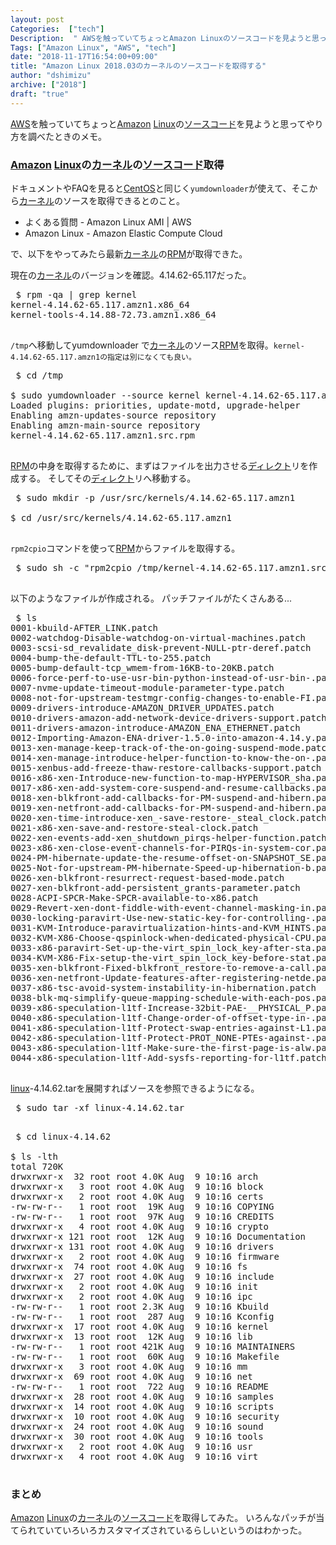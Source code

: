 ```yaml
---
layout: post
Categories:  ["tech"]
Description:  " AWSを触っていてちょっとAmazon Linuxのソースコードを見ようと思ってやり方を調べたときのメモ。 "
Tags: ["Amazon Linux", "AWS", "tech"]
date: "2018-11-17T16:54:00+09:00"
title: "Amazon Linux 2018.03のカーネルのソースコードを取得する"
author: "dshimizu"
archive: ["2018"]
draft: "true"
---
```


<body>
<p><a class="keyword" href="http://d.hatena.ne.jp/keyword/AWS">AWS</a>を触っていてちょっと<a class="keyword" href="http://d.hatena.ne.jp/keyword/Amazon">Amazon</a> <a class="keyword" href="http://d.hatena.ne.jp/keyword/Linux">Linux</a>の<a class="keyword" href="http://d.hatena.ne.jp/keyword/%A5%BD%A1%BC%A5%B9%A5%B3%A1%BC%A5%C9">ソースコード</a>を見ようと思ってやり方を調べたときのメモ。</p>
</body>

<!-- more -->

<body>
<h3>
<a class="keyword" href="http://d.hatena.ne.jp/keyword/Amazon">Amazon</a> <a class="keyword" href="http://d.hatena.ne.jp/keyword/Linux">Linux</a>の<a class="keyword" href="http://d.hatena.ne.jp/keyword/%A5%AB%A1%BC%A5%CD%A5%EB">カーネル</a>の<a class="keyword" href="http://d.hatena.ne.jp/keyword/%A5%BD%A1%BC%A5%B9%A5%B3%A1%BC%A5%C9">ソースコード</a>取得</h3>


<p>ドキュメントやFAQを見ると<a class="keyword" href="http://d.hatena.ne.jp/keyword/CentOS">CentOS</a>と同じく<code>yumdownloader</code>が使えて、そこから<a class="keyword" href="http://d.hatena.ne.jp/keyword/%A5%AB%A1%BC%A5%CD%A5%EB">カーネル</a>のソースを取得できるとのこと。</p>

<ul>
    <li><a target="_brank" rel="noopener noreferrer" herf="https://aws.amazon.com/jp/amazon-linux-ami/faqs/#source">よくある質問 - Amazon Linux AMI | AWS</a></li>
    <li><a target="_brank" rel="noopener noreferrer" herf="https://docs.aws.amazon.com/ja_jp/AWSEC2/latest/UserGuide/amazon-linux-ami-basics.html#amazon-linux-source-packages">Amazon Linux - Amazon Elastic Compute Cloud</a></li>
</ul>


<p>で、以下をやってみたら最新<a class="keyword" href="http://d.hatena.ne.jp/keyword/%A5%AB%A1%BC%A5%CD%A5%EB">カーネル</a>の<a class="keyword" href="http://d.hatena.ne.jp/keyword/RPM">RPM</a>が取得できた。</p>

<p>現在の<a class="keyword" href="http://d.hatena.ne.jp/keyword/%A5%AB%A1%BC%A5%CD%A5%EB">カーネル</a>のバージョンを確認。4.14.62-65.117だった。</p>

<pre class="terminal"> $ rpm -qa | grep kernel
kernel-4.14.62-65.117.amzn1.x86_64
kernel-tools-4.14.88-72.73.amzn1.x86_64
 </pre>


<p><code>/tmp</code>へ移動してyumdownloader で<a class="keyword" href="http://d.hatena.ne.jp/keyword/%A5%AB%A1%BC%A5%CD%A5%EB">カーネル</a>のソース<a class="keyword" href="http://d.hatena.ne.jp/keyword/RPM">RPM</a>を取得。<code>kernel-4.14.62-65.117.amzn1の指定は別になくても良い。</code></p>

<pre class="terminal"> $ cd /tmp

$ sudo yumdownloader --source kernel kernel-4.14.62-65.117.amzn1
Loaded plugins: priorities, update-motd, upgrade-helper
Enabling amzn-updates-source repository
Enabling amzn-main-source repository
kernel-4.14.62-65.117.amzn1.src.rpm
 </pre>


<p><a class="keyword" href="http://d.hatena.ne.jp/keyword/RPM">RPM</a>の中身を取得するために、まずはファイルを出力させる<a class="keyword" href="http://d.hatena.ne.jp/keyword/%A5%C7%A5%A3%A5%EC%A5%AF%A5%C8">ディレクト</a>リを作成する。
そしてその<a class="keyword" href="http://d.hatena.ne.jp/keyword/%A5%C7%A5%A3%A5%EC%A5%AF%A5%C8">ディレクト</a>リへ移動する。</p>

<pre class="terminal"> $ sudo mkdir -p /usr/src/kernels/4.14.62-65.117.amzn1

$ cd /usr/src/kernels/4.14.62-65.117.amzn1
 </pre>


<p><code>rpm2cpio</code>コマンドを使って<a class="keyword" href="http://d.hatena.ne.jp/keyword/RPM">RPM</a>からファイルを取得する。</p>

<pre class="terminal"> $ sudo sh -c "rpm2cpio /tmp/kernel-4.14.62-65.117.amzn1.src.rpm | cpio -id"
 </pre>


<p>以下のようなファイルが作成される。
パッチファイルがたくさんある...</p>

<pre class="terminal"> $ ls
0001-kbuild-AFTER_LINK.patch                                     0045-x86-speculation-l1tf-Disallow-non-privileged-high-MM.patch  0089-x86-bugs-kvm-Introduce-boot-time-control-of-L1TF-mit.patch
0002-watchdog-Disable-watchdog-on-virtual-machines.patch         0046-x86-speculation-l1tf-Limit-swap-file-size-to-MAX_PA-.patch  0090-Documentation-Add-section-about-CPU-vulnerabilities.patch
0003-scsi-sd_revalidate_disk-prevent-NULL-ptr-deref.patch        0047-x86-bugs-Move-the-l1tf-function-and-define-pr_fmt-pr.patch  0091-x86-KVM-VMX-Initialize-the-vmx_l1d_flush_pages-conte.patch
0004-bump-the-default-TTL-to-255.patch                           0048-sched-smt-Update-sched_smt_present-at-runtime.patch         0092-Documentation-l1tf-Fix-typos.patch
0005-bump-default-tcp_wmem-from-16KB-to-20KB.patch               0049-x86-smp-Provide-topology_is_primary_thread.patch            0093-cpu-hotplug-detect-SMT-disabled-by-BIOS.patch
0006-force-perf-to-use-usr-bin-python-instead-of-usr-bin-.patch  0050-x86-topology-Provide-topology_smt_supported.patch           0094-x86-KVM-VMX-Don-t-set-l1tf_flush_l1d-to-true-from-vm.patch
0007-nvme-update-timeout-module-parameter-type.patch             0051-cpu-hotplug-Make-bringup-teardown-of-smp-threads-sym.patch  0095-x86-KVM-VMX-Replace-vmx_l1d_flush_always-with-vmx_l1.patch
0008-not-for-upstream-testmgr-config-changes-to-enable-FI.patch  0052-cpu-hotplug-Split-do_cpu_down.patch                         0096-x86-KVM-VMX-Move-the-l1tf_flush_l1d-test-to-vmx_l1d_.patch
0009-drivers-introduce-AMAZON_DRIVER_UPDATES.patch               0053-cpu-hotplug-Provide-knobs-to-control-SMT.patch              0097-x86-irq-Demote-irq_cpustat_t-__softirq_pending-to-u1.patch
0010-drivers-amazon-add-network-device-drivers-support.patch     0054-x86-cpu-Remove-the-pointless-CPU-printout.patch             0098-x86-KVM-VMX-Introduce-per-host-cpu-analogue-of-l1tf_.patch
0011-drivers-amazon-introduce-AMAZON_ENA_ETHERNET.patch          0055-x86-cpu-AMD-Remove-the-pointless-detect_ht-call.patch       0099-x86-Don-t-include-linux-irq.h-from-asm-hardirq.h.patch
0012-Importing-Amazon-ENA-driver-1.5.0-into-amazon-4.14.y.patch  0056-x86-cpu-common-Provide-detect_ht_early.patch                0100-x86-irq-Let-interrupt-handlers-set-kvm_cpu_l1tf_flus.patch
0013-xen-manage-keep-track-of-the-on-going-suspend-mode.patch    0057-x86-cpu-topology-Provide-detect_extended_topology_ea.patch  0101-x86-KVM-VMX-Don-t-set-l1tf_flush_l1d-from-vmx_handle.patch
0014-xen-manage-introduce-helper-function-to-know-the-on-.patch  0058-x86-cpu-intel-Evaluate-smp_num_siblings-early.patch         0102-Documentation-l1tf-Remove-Yonah-processors-from-not-.patch
0015-xenbus-add-freeze-thaw-restore-callbacks-support.patch      0059-x86-CPU-AMD-Do-not-check-CPUID-max-ext-level-before-.patch  0103-KVM-x86-Add-a-framework-for-supporting-MSR-based-fea.patch
0016-x86-xen-Introduce-new-function-to-map-HYPERVISOR_sha.patch  0060-x86-cpu-AMD-Evaluate-smp_num_siblings-early.patch           0104-KVM-SVM-Add-MSR-based-feature-support-for-serializin.patch
0017-x86-xen-add-system-core-suspend-and-resume-callbacks.patch  0061-x86-apic-Ignore-secondary-threads-if-nosmt-force.patch      0105-KVM-X86-Introduce-kvm_get_msr_feature.patch
0018-xen-blkfront-add-callbacks-for-PM-suspend-and-hibern.patch  0062-x86-speculation-l1tf-Extend-64bit-swap-file-size-lim.patch  0106-KVM-X86-Allow-userspace-to-define-the-microcode-vers.patch
0019-xen-netfront-add-callbacks-for-PM-suspend-and-hibern.patch  0063-x86-cpufeatures-Add-detection-of-L1D-cache-flush-sup.patch  0107-KVM-VMX-support-MSR_IA32_ARCH_CAPABILITIES-as-a-feat.patch
0020-xen-time-introduce-xen_-save-restore-_steal_clock.patch     0064-x86-CPU-AMD-Move-TOPOEXT-reenablement-before-reading.patch  0108-x86-speculation-Simplify-sysfs-report-of-VMX-L1TF-vu.patch
0021-x86-xen-save-and-restore-steal-clock.patch                  0065-x86-speculation-l1tf-Protect-PAE-swap-entries-agains.patch  0109-x86-speculation-Use-ARCH_CAPABILITIES-to-skip-L1D-fl.patch
0022-xen-events-add-xen_shutdown_pirqs-helper-function.patch     0066-x86-speculation-l1tf-Fix-up-pte-pfn-conversion-for-P.patch  0110-KVM-VMX-Tell-the-nested-hypervisor-to-skip-L1D-flush.patch
0023-x86-xen-close-event-channels-for-PIRQs-in-system-cor.patch  0067-Revert-x86-apic-Ignore-secondary-threads-if-nosmt-fo.patch  0111-cpu-hotplug-Fix-SMT-supported-evaluation.patch
0024-PM-hibernate-update-the-resume-offset-on-SNAPSHOT_SE.patch  0068-cpu-hotplug-Boot-HT-siblings-at-least-once.patch            0112-x86-speculation-l1tf-Invert-all-not-present-mappings.patch
0025-Not-for-upstream-PM-hibernate-Speed-up-hibernation-b.patch  0069-x86-KVM-Warn-user-if-KVM-is-loaded-SMT-and-L1TF-CPU-.patch  0113-x86-speculation-l1tf-Make-pmd-pud_mknotpresent-inver.patch
0026-xen-blkfront-resurrect-request-based-mode.patch             0070-x86-KVM-VMX-Add-module-argument-for-L1TF-mitigation.patch   0114-x86-mm-pat-Make-set_memory_np-L1TF-safe.patch
0027-xen-blkfront-add-persistent_grants-parameter.patch          0071-x86-KVM-VMX-Add-L1D-flush-algorithm.patch                   0115-x86-mm-kmmio-Make-the-tracer-robust-against-L1TF.patch
0028-ACPI-SPCR-Make-SPCR-available-to-x86.patch                  0072-x86-KVM-VMX-Add-L1D-MSR-based-flush.patch                   0116-tools-headers-Synchronise-x86-cpufeatures.h-for-L1TF.patch
0029-Revert-xen-dont-fiddle-with-event-channel-masking-in.patch  0073-x86-KVM-VMX-Add-L1D-flush-logic.patch                       config-generic
0030-locking-paravirt-Use-new-static-key-for-controlling-.patch  0074-x86-KVM-VMX-Split-the-VMX-MSR-LOAD-structures-to-hav.patch  config-x86_32-generic
0031-KVM-Introduce-paravirtualization-hints-and-KVM_HINTS.patch  0075-x86-KVM-VMX-Add-find_msr-helper-function.patch              config-x86_64-generic
0032-KVM-X86-Choose-qspinlock-when-dedicated-physical-CPU.patch  0076-x86-KVM-VMX-Separate-the-VMX-AUTOLOAD-guest-host-num.patch  cpupower.config
0033-x86-paravirt-Set-up-the-virt_spin_lock_key-after-sta.patch  0077-x86-KVM-VMX-Extend-add_atomic_switch_msr-to-allow-VM.patch  cpupower.init
0034-KVM-X86-Fix-setup-the-virt_spin_lock_key-before-stat.patch  0078-x86-KVM-VMX-Use-MSR-save-list-for-IA32_FLUSH_CMD-if-.patch  kconfig.py
0035-xen-blkfront-Fixed-blkfront_restore-to-remove-a-call.patch  0079-cpu-hotplug-Online-siblings-when-SMT-control-is-turn.patch  kernel.spec
0036-xen-netfront-Update-features-after-registering-netde.patch  0080-x86-litf-Introduce-vmx-status-variable.patch                linux-4.14.62-patches.tar
0037-x86-tsc-avoid-system-instability-in-hibernation.patch       0081-x86-kvm-Drop-L1TF-MSR-list-approach.patch                   linux-4.14.62.tar
0038-blk-mq-simplify-queue-mapping-schedule-with-each-pos.patch  0082-x86-l1tf-Handle-EPT-disabled-state-proper.patch             Makefile.config
0039-x86-speculation-l1tf-Increase-32bit-PAE-__PHYSICAL_P.patch  0083-x86-kvm-Move-l1tf-setup-function.patch                      mod-extra.list
0040-x86-speculation-l1tf-Change-order-of-offset-type-in-.patch  0084-x86-kvm-Add-static-key-for-flush-always.patch               mod-extra.sh
0041-x86-speculation-l1tf-Protect-swap-entries-against-L1.patch  0085-x86-kvm-Serialize-L1D-flush-parameter-setter.patch          mod-extra-sign.sh
0042-x86-speculation-l1tf-Protect-PROT_NONE-PTEs-against-.patch  0086-x86-kvm-Allow-runtime-control-of-L1D-flush.patch            split-man.pl
0043-x86-speculation-l1tf-Make-sure-the-first-page-is-alw.patch  0087-cpu-hotplug-Expose-SMT-control-init-function.patch          x509.genkey
0044-x86-speculation-l1tf-Add-sysfs-reporting-for-l1tf.patch     0088-cpu-hotplug-Set-CPU_SMT_NOT_SUPPORTED-early.patch
 </pre>


<p><a class="keyword" href="http://d.hatena.ne.jp/keyword/linux">linux</a>-4.14.62.tarを展開すればソースを参照できるようになる。</p>

<pre class="terminal"> $ sudo tar -xf linux-4.14.62.tar
 </pre>


<pre class="terminal"> $ cd linux-4.14.62

$ ls -lth
total 720K
drwxrwxr-x  32 root root 4.0K Aug  9 10:16 arch
drwxrwxr-x   3 root root 4.0K Aug  9 10:16 block
drwxrwxr-x   2 root root 4.0K Aug  9 10:16 certs
-rw-rw-r--   1 root root  19K Aug  9 10:16 COPYING
-rw-rw-r--   1 root root  97K Aug  9 10:16 CREDITS
drwxrwxr-x   4 root root 4.0K Aug  9 10:16 crypto
drwxrwxr-x 121 root root  12K Aug  9 10:16 Documentation
drwxrwxr-x 131 root root 4.0K Aug  9 10:16 drivers
drwxrwxr-x   2 root root 4.0K Aug  9 10:16 firmware
drwxrwxr-x  74 root root 4.0K Aug  9 10:16 fs
drwxrwxr-x  27 root root 4.0K Aug  9 10:16 include
drwxrwxr-x   2 root root 4.0K Aug  9 10:16 init
drwxrwxr-x   2 root root 4.0K Aug  9 10:16 ipc
-rw-rw-r--   1 root root 2.3K Aug  9 10:16 Kbuild
-rw-rw-r--   1 root root  287 Aug  9 10:16 Kconfig
drwxrwxr-x  17 root root 4.0K Aug  9 10:16 kernel
drwxrwxr-x  13 root root  12K Aug  9 10:16 lib
-rw-rw-r--   1 root root 421K Aug  9 10:16 MAINTAINERS
-rw-rw-r--   1 root root  60K Aug  9 10:16 Makefile
drwxrwxr-x   3 root root 4.0K Aug  9 10:16 mm
drwxrwxr-x  69 root root 4.0K Aug  9 10:16 net
-rw-rw-r--   1 root root  722 Aug  9 10:16 README
drwxrwxr-x  28 root root 4.0K Aug  9 10:16 samples
drwxrwxr-x  14 root root 4.0K Aug  9 10:16 scripts
drwxrwxr-x  10 root root 4.0K Aug  9 10:16 security
drwxrwxr-x  24 root root 4.0K Aug  9 10:16 sound
drwxrwxr-x  30 root root 4.0K Aug  9 10:16 tools
drwxrwxr-x   2 root root 4.0K Aug  9 10:16 usr
drwxrwxr-x   4 root root 4.0K Aug  9 10:16 virt
 </pre>


<h3>まとめ</h3>


<p><a class="keyword" href="http://d.hatena.ne.jp/keyword/Amazon">Amazon</a> <a class="keyword" href="http://d.hatena.ne.jp/keyword/Linux">Linux</a>の<a class="keyword" href="http://d.hatena.ne.jp/keyword/%A5%AB%A1%BC%A5%CD%A5%EB">カーネル</a>の<a class="keyword" href="http://d.hatena.ne.jp/keyword/%A5%BD%A1%BC%A5%B9%A5%B3%A1%BC%A5%C9">ソースコード</a>を取得してみた。
いろんなパッチが当てられていていろいろカスタマイズされているらしいというのはわかった。</p>
</body>
